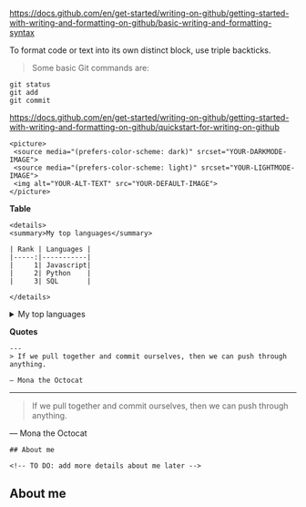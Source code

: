 https://docs.github.com/en/get-started/writing-on-github/getting-started-with-writing-and-formatting-on-github/basic-writing-and-formatting-syntax




To format code or text into its own distinct block, use triple backticks.

> Some basic Git commands are:
```
git status
git add
git commit
```


https://docs.github.com/en/get-started/writing-on-github/getting-started-with-writing-and-formatting-on-github/quickstart-for-writing-on-github
```
<picture>
 <source media="(prefers-color-scheme: dark)" srcset="YOUR-DARKMODE-IMAGE">
 <source media="(prefers-color-scheme: light)" srcset="YOUR-LIGHTMODE-IMAGE">
 <img alt="YOUR-ALT-TEXT" src="YOUR-DEFAULT-IMAGE">
</picture>
```

**Table**
```
<details>
<summary>My top languages</summary>

| Rank | Languages |
|-----:|-----------|
|     1| Javascript|
|     2| Python    |
|     3| SQL       |

</details>
```
<details>
<summary>My top languages</summary>

| Rank | Languages |
|-----:|-----------|
|     1| Javascript|
|     2| Python    |
|     3| SQL       |

</details>


**Quotes**
```
---
> If we pull together and commit ourselves, then we can push through anything.

— Mona the Octocat
```

---
> If we pull together and commit ourselves, then we can push through anything.

— Mona the Octocat

```
## About me

<!-- TO DO: add more details about me later -->
```

## About me

<!-- TO DO: add more details about me later -->


